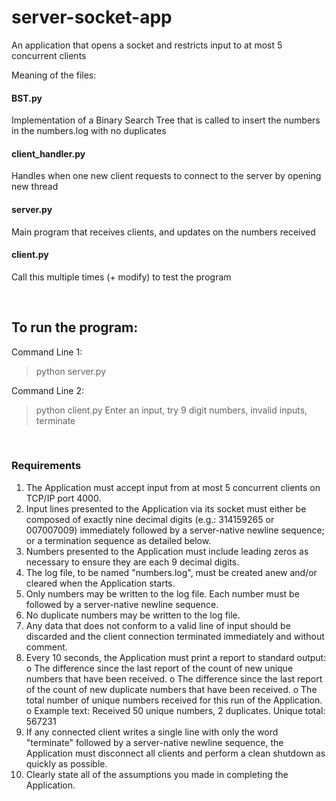 # server-socket-app
An application that opens a socket and restricts input to at most 5 concurrent clients

Meaning of the files:
#### BST.py
Implementation of a Binary Search Tree that is called to insert the numbers in the numbers.log with no duplicates
#### client_handler.py
Handles when one new client requests to connect to the server by opening new thread
#### server.py
Main program that receives clients, and updates on the numbers received
#### client.py
Call this multiple times (+ modify) to test the program

<br>

## To run the program:
Command Line 1:
> python server.py

Command Line 2: 
> python client.py
> Enter an input, try 9 digit numbers, invalid inputs, terminate

<br>

### Requirements
1. The Application must accept input from at most 5 concurrent clients on
TCP/IP port 4000.
2. Input lines presented to the Application via its socket must either be
composed of exactly nine decimal digits (e.g.: 314159265 or 007007009)
immediately followed by a server-native newline sequence; or a termination
sequence as detailed below.
3. Numbers presented to the Application must include leading zeros as
necessary to ensure they are each 9 decimal digits.
4. The log file, to be named "numbers.log", must be created anew and/or
cleared when the Application starts.
5. Only numbers may be written to the log file. Each number must be followed
by a server-native newline sequence.
6. No duplicate numbers may be written to the log file.
7. Any data that does not conform to a valid line of input should be discarded
and the client connection terminated immediately and without comment.
8. Every 10 seconds, the Application must print a report to standard output:
o The difference since the last report of the count of new unique
numbers that have been received.
o The difference since the last report of the count of new duplicate
numbers that have been received.
o The total number of unique numbers received for this run of the
Application.
o Example text: Received 50 unique numbers, 2 duplicates. Unique
total: 567231
9. If any connected client writes a single line with only the word "terminate"
followed by a server-native newline sequence, the Application must
disconnect all clients and perform a clean shutdown as quickly as possible.
10. Clearly state all of the assumptions you made in completing the Application.
